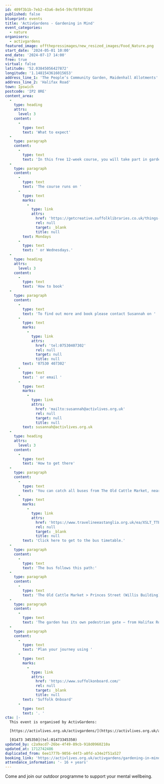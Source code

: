 ```yaml
---
id: 409f3b1b-7eb2-43a6-8e54-59cf8f8f018d
published: false
blueprint: events
title: 'ActivGardens - Gardening in Mind'
event_categories:
  - nature
organisers:
  - activgardens
featured_image: offthepressimages/new_resized_images/Food_Nature.png
start_date: '2024-05-01 10:00'
end_date: '2024-07-17 14:00'
free: true
virtual: false
latitude: '52.03845056427872'
longitude: '1.1481543616015653'
address_line_1: 'The People’s Community Garden, Maidenhall Allotments'
address_line_2: 'Halifax Road'
town: Ipswich
postcode: 'IP2 8RE'
content_area:
  -
    type: heading
    attrs:
      level: 3
    content:
      -
        type: text
        text: 'What to expect'
  -
    type: paragraph
    content:
      -
        type: text
        text: 'In this free 12-week course, you will take part in gardening, growing, and environmental activities, with the option to get involved in bee-keeping too. '
  -
    type: paragraph
    content:
      -
        type: text
        text: 'The course runs on '
      -
        type: text
        marks:
          -
            type: link
            attrs:
              href: 'https://getcreative.suffolklibraries.co.uk/things-to-do/gardening-in-mind-mondays'
              rel: null
              target: _blank
              title: null
        text: Mondays
      -
        type: text
        text: ' or Wednesdays.'
  -
    type: heading
    attrs:
      level: 3
    content:
      -
        type: text
        text: 'How to book'
  -
    type: paragraph
    content:
      -
        type: text
        text: 'To find out more and book please contact Susannah on '
      -
        type: text
        marks:
          -
            type: link
            attrs:
              href: 'tel:07530407302'
              rel: null
              target: null
              title: null
        text: '07530 407302'
      -
        type: text
        text: ' or email '
      -
        type: text
        marks:
          -
            type: link
            attrs:
              href: 'mailto:susannah@activlives.org.uk'
              rel: null
              target: null
              title: null
        text: susannah@activlives.org.uk
  -
    type: heading
    attrs:
      level: 3
    content:
      -
        type: text
        text: 'How to get there'
  -
    type: paragraph
    content:
      -
        type: text
        text: 'You can catch all buses from The Old Cattle Market, near The Buttermarket shopping mall. '
      -
        type: text
        marks:
          -
            type: link
            attrs:
              href: 'https://www.travelineeastanglia.org.uk/ea/XSLT_TTB_REQUEST?language=en&dateDay=20130813&command=direct&net=suf&line=02016&sup=%20&project=y08&direction=R&contentFilter=TIMINGPOINTS&outputFormat=0&itdLPxx_displayHeader=false&itdLPxx_operatorCodeForTTB=731IB'
              rel: null
              target: _blank
              title: null
        text: 'Click here to get to the bus timetable.'
  -
    type: paragraph
    content:
      -
        type: text
        text: 'The bus follows this path:'
  -
    type: paragraph
    content:
      -
        type: text
        text: 'The Old Cattle Market > Princes Street (Willis Building) > Burrell Road > Stoke Street > Austin Street > Wherstead Road > Luther Road > Belstead Avenue > Maidenhall Approach > then a short walk along Halifax Road until you reach the garden.'
  -
    type: paragraph
    content:
      -
        type: text
        text: 'The garden has its own pedestrian gate – from Halifax Road, walk down the roadway (not accessible to vehicles from either end), keeping the allotment site on your left and Bourne Vale Social Club on your right – the gate is a short walk along the pavement on the left hand side. From Wherstead Road, look out for Orwell’s furniture shop and turn into the roadway opposite, which leads under the railway bridge (if you are in a car, park between the trees – if you go under the bridge you may get stuck or have a long way to reverse), walk up the roadway, pass the main allotment gates, and our pedestrian gate will be on your right.'
  -
    type: paragraph
    content:
      -
        type: text
        text: 'Plan your journey using '
      -
        type: text
        marks:
          -
            type: link
            attrs:
              href: 'https://www.suffolkonboard.com/'
              rel: null
              target: _blank
              title: null
        text: 'Suffolk Onboard'
      -
        type: text
        text: '. '
cta: |-
  This event is organised by ActivGardens:

  [https://activlives.org.uk/activgardens/](https://activlives.org.uk/activgardens/) 

  [01473 345350](tel:01473345350)
updated_by: c2a9acd7-26be-4f49-89cb-918d0960210a
updated_at: 1712742486
duplicated_from: 6ee1777b-9056-44f3-a0fd-a34e2f51a527
booking_link: 'https://activlives.org.uk/activgardens/gardening-in-mind/'
attendance_information: '- 16 + years'
---
```

Come and join our outdoor programme to support your mental wellbeing.